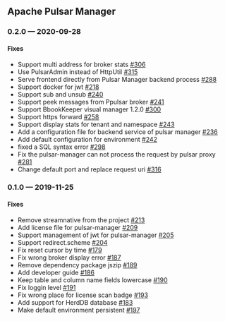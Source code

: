 ## Apache Pulsar Manager

### 0.2.0 &mdash; 2020-09-28 <a id="0.2.0"></a>

#### Fixes

* Support multi address for broker stats [#306](https://github.com/apache/pulsar-manager/pull/306)
* Use PulsarAdmin instead of HttpUtil [#315](https://github.com/apache/pulsar-manager/pull/315)
* Serve frontend directly from Pulsar Manager backend process [#288](https://github.com/apache/pulsar-manager/pull/288)
* Support docker for jwt [#218](https://github.com/apache/pulsar-manager/pull/218)
* Support sub and unsub [#240](https://github.com/apache/pulsar-manager/pull/240)
* Support peek messages from Ppulsar broker [#241](https://github.com/apache/pulsar-manager/pull/241)
* Support BbookKeeper visual manager 1.2.0 [#300](https://github.com/apache/pulsar-manager/pull/300)
* Support https forward [#258](https://github.com/apache/pulsar-manager/pull/258)
* Support display stats for tenant and namespace [#243](https://github.com/apache/pulsar-manager/pull/243)
* Add a configuration file for backend service of pulsar manager [#236](https://github.com/apache/pulsar-manager/pull/236)
* Add default configuration for environment [#242](https://github.com/apache/pulsar-manager/pull/242)
* fixed a SQL syntax error [#298](https://github.com/apache/pulsar-manager/pull/298)
* Fix the pulsar-manager can not process the request by pulsar proxy [#281](https://github.com/apache/pulsar-manager/pull/281)
* Change default port and replace request uri [#316](https://github.com/apache/pulsar-manager/pull/316)


### 0.1.0 &mdash; 2019-11-25 <a id="0.1.0"></a>

#### Fixes

* Remove streamnative from the project [#213](https://github.com/apache/pulsar-manager/pull/213)
* Add license file for pulsar-manager [#209](https://github.com/apache/pulsar-manager/pull/209)
* Support management of jwt for pulsar-manager [#205](https://github.com/apache/pulsar-manager/pull/205)
* Support redirect.scheme [#204](https://github.com/apache/pulsar-manager/pull/204)
* Fix reset cursor by time [#179](https://github.com/apache/pulsar-manager/pull/179)
* Fix wrong broker display error [#187](https://github.com/apache/pulsar-manager/pull/187)
* Remove dependency package jszip [#189](https://github.com/apache/pulsar-manager/pull/189)
* Add developer guide [#186](https://github.com/apache/pulsar-manager/pull/186)
* Keep table and column name fields lowercase [#190](https://github.com/apache/pulsar-manager/pull/190)
* Fix loggin level [#191](https://github.com/apache/pulsar-manager/pull/191)
* Fix wrong place for license scan badge [#193](https://github.com/apache/pulsar-manager/pull/193)
* Add support for HerdDB database [#183](https://github.com/apache/pulsar-manager/pull/183)
* Make default environment persistent [#197](https://github.com/apache/pulsar-manager/pull/197)